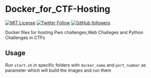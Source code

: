 # Docker_for_CTF-Hosting

[![MIT License](https://img.shields.io/badge/license-MIT-blue.svg)](https://opensource.org/licenses/MIT) 
[![Twitter Follow](https://img.shields.io/twitter/follow/karma9874?label=Follow&style=social)](https://twitter.com/karma9874)
[![GitHub followers](https://img.shields.io/github/followers/karma9874?label=Follow&style=social)](https://github.com/karma9874)


Docker files for hosting Pwn challenges,Web Challeges and Python Challenges in CTFs

## Usage

Run `start.sh` in specific folders with `docker_name` and `port_number` as parameter which will build the images and run them 
